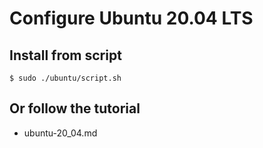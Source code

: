 # Configure Ubuntu 20.04 LTS

## Install from script

`$ sudo ./ubuntu/script.sh`

## Or follow the tutorial
- ubuntu-20_04.md